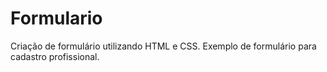 # Formulario
Criação de formulário utilizando HTML e CSS.
Exemplo de formulário para cadastro profissional.
